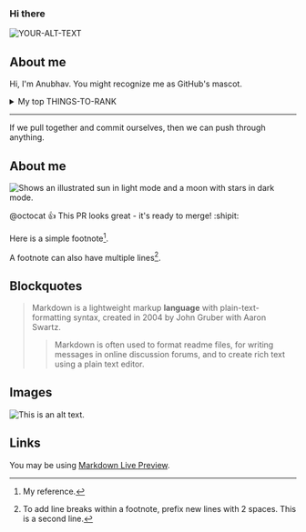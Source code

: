 ### Hi there

<picture>
 <source media="(prefers-color-scheme: dark)" srcset="https://unsplash.com/s/photos/dark-mode-wallpaper">
 <source media="(prefers-color-scheme: light)" srcset="https://unsplash.com/photos/Bkci_8qcdvQ">
 <img alt="YOUR-ALT-TEXT" src="YOUR-DEFAULT-IMAGE">
</picture>

## About me

Hi, I'm Anubhav. You might recognize me as GitHub's mascot.

<details>
<summary>My top THINGS-TO-RANK</summary>

| Rank | THING-TO-RANK |
|-----:|---------------|
|     1| java          |
|     2| mysql         |
|     3| docker        |


</details>

---
If we pull together and commit ourselves, then we can push through anything.

## About me

<!-- TO DO: add more details about me later -->


<picture>
  <source media="(prefers-color-scheme: dark)" srcset="https://user-images.githubusercontent.com/25423296/163456776-7f95b81a-f1ed-45f7-b7ab-8fa810d529fa.png">
  <source media="(prefers-color-scheme: light)" srcset="https://user-images.githubusercontent.com/25423296/163456779-a8556205-d0a5-45e2-ac17-42d089e3c3f8.png">
  <img alt="Shows an illustrated sun in light mode and a moon with stars in dark mode." src="https://user-images.githubusercontent.com/25423296/163456779-a8556205-d0a5-45e2-ac17-42d089e3c3f8.png">
</picture>

@octocat :+1: This PR looks great - it's ready to merge! :shipit:

Here is a simple footnote[^1].

A footnote can also have multiple lines[^2].

[^1]: My reference.
[^2]: To add line breaks within a footnote, prefix new lines with 2 spaces.
  This is a second line.

  ## Blockquotes

> Markdown is a lightweight markup **language** with plain-text-formatting syntax, created in 2004 by John Gruber with Aaron Swartz.
>
>> Markdown is often used to format readme files, for writing messages in online discussion forums, and to create rich text using a plain text editor.

## Images

![This is an alt text.](/image/sample.png "This is a sample image.")

## Links

You may be using [Markdown Live Preview](https://markdownlivepreview.com/).
